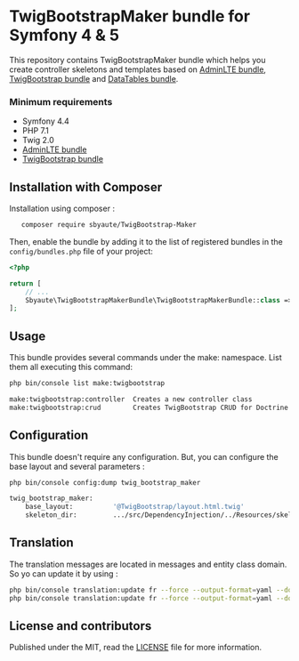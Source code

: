 # TwigBootstrapMaker bundle for Symfony 4 & 5

This repository contains TwigBootstrapMaker bundle which helps you create controller skeletons and templates based on [AdminLTE bundle](https://github.com/kevinpapst/AdminLTEBundle), [TwigBootstrap bundle](https://github.com/sbyaute/TwigBootstrapBundle) and [DataTables bundle](https://github.com/omines/datatables-bundle).

### Minimum requirements

- Symfony 4.4
- PHP 7.1
- Twig 2.0
- [AdminLTE bundle](https://github.com/kevinpapst/AdminLTEBundle)
- [TwigBootstrap bundle](https://github.com/sbyaute/TwigBootstrapBundle)

## Installation with Composer

Installation using composer :

```bash
   composer require sbyaute/TwigBootstrap-Maker
```

Then, enable the bundle by adding it to the list of registered bundles in the `config/bundles.php` file of your project:

```php
<?php

return [
    // ...
    Sbyaute\TwigBootstrapMakerBundle\TwigBootstrapMakerBundle::class => ['all' => true],
];
```

## Usage

This bundle provides several commands under the make: namespace. List them all executing this command:

```sh
php bin/console list make:twigbootstrap

make:twigbootstrap:controller  Creates a new controller class
make:twigbootstrap:crud        Creates TwigBootstrap CRUD for Doctrine entity class
```

## Configuration

This bundle doesn't require any configuration. But, you can configure the base layout and several parameters :

```sh
php bin/console config:dump twig_bootstrap_maker

twig_bootstrap_maker:
    base_layout:          '@TwigBootstrap/layout.html.twig'
    skeleton_dir:         .../src/DependencyInjection/../Resources/skeleton/

```

## Translation

The translation messages are located in messages and entity class domain. So yo can update it by using :

```bash
php bin/console translation:update fr --force --output-format=yaml --domain=messages
php bin/console translation:update fr --force --output-format=yaml --domain=[entity class]
```

## License and contributors

Published under the MIT, read the [LICENSE](LICENSE) file for more information.

